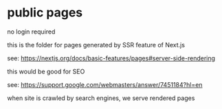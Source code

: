 # public pages

no login required

this is the folder for pages generated by SSR feature of Next.js

see: https://nextjs.org/docs/basic-features/pages#server-side-rendering

this would be good for SEO

see: https://support.google.com/webmasters/answer/7451184?hl=en 

when site is crawled by search engines, we serve rendered pages

